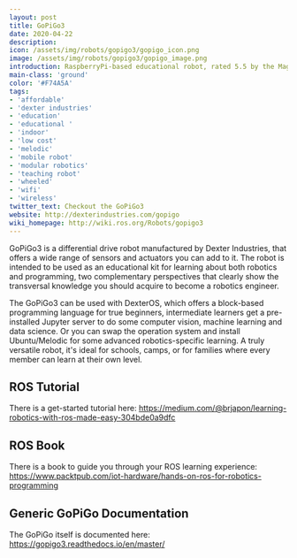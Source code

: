 ```yaml
---
layout: post
title: GoPiGo3
date: 2020-04-22
description:
icon: /assets/img/robots/gopigo3/gopigo_icon.png
image: /assets/img/robots/gopigo3/gopigo_image.png
introduction: RaspberryPi-based educational robot, rated 5.5 by the MagPi. The GoPiGo3 offers a full range to support every type of learners. It can be used by beginner coders using Bloxter, intermediate users have a pre-installed JupyterLab, and advanced users can now do ROS. 
main-class: 'ground'
color: '#F74A5A'
tags:
- 'affordable'
- 'dexter industries'
- 'education'
- 'educational '
- 'indoor'
- 'low cost'
- 'melodic'
- 'mobile robot'
- 'modular robotics'
- 'teaching robot'
- 'wheeled'
- 'wifi'
- 'wireless'
twitter_text: Checkout the GoPiGo3
website: http://dexterindustries.com/gopigo
wiki_homepage: http://wiki.ros.org/Robots/gopigo3
---
```


GoPiGo3 is a differential drive robot manufactured by Dexter Industries, that offers a wide range of sensors and actuators you can add to it. The robot is intended to be used as an educational kit for learning about both robotics and programming, two complementary perspectives that clearly show the transversal knowledge you should acquire to become a robotics engineer. 

The GoPiGo3 can be used with DexterOS, which offers a block-based programming language for true beginners, intermediate learners get a pre-installed Jupyter server to do some computer vision, machine learning and data science. Or you can swap the operation system and install Ubuntu/Melodic for some advanced robotics-specific learning. A truly versatile robot, it's ideal for schools, camps, or for families where every member can learn at their own level.

## ROS Tutorial
There is a get-started tutorial here: https://medium.com/@brjapon/learning-robotics-with-ros-made-easy-304bde0a9dfc

## ROS Book
There is a book to guide you through your ROS learning experience: https://www.packtpub.com/iot-hardware/hands-on-ros-for-robotics-programming

## Generic GoPiGo Documentation
The GoPiGo itself is documented here: https://gopigo3.readthedocs.io/en/master/





